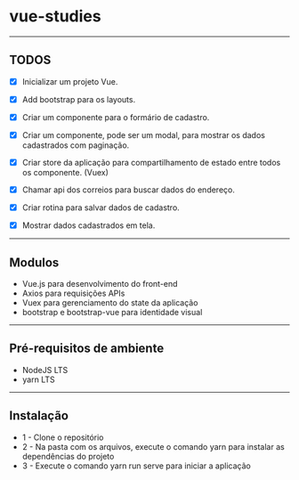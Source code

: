 # vue-studies

---

## TODOS

- [x] Inicializar um projeto Vue.

- [x] Add bootstrap para os layouts.

- [x] Criar um componente para o formário de cadastro.

- [x] Criar um componente, pode ser um modal, para mostrar os dados cadastrados com paginação.

- [x] Criar store da aplicação para compartilhamento de estado entre todos os componente. (Vuex)

- [x] Chamar api dos correios para buscar dados do endereço.

- [x] Criar rotina para salvar dados de cadastro.

- [x] Mostrar dados cadastrados em tela.

---

## Modulos

- Vue.js para desenvolvimento do front-end
- Axios para requisições APIs
- Vuex para gerenciamento do state da aplicação
- bootstrap e bootstrap-vue para identidade visual

---

## Pré-requisitos de ambiente
- NodeJS LTS
- yarn LTS

---

## Instalação
- 1 - Clone o repositório
- 2 - Na pasta com os arquivos, execute o comando yarn para instalar as dependências do projeto
- 3 - Execute o comando yarn run serve para iniciar a aplicação
